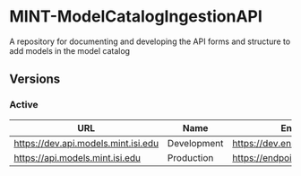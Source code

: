 # MINT-ModelCatalogIngestionAPI
A repository for documenting and developing the API forms and structure to add models in the model catalog


## Versions

### Active

| URL                                 | Name        | Endpoint                          |
|-------------------------------------|-------------|-----------------------------------|
| https://dev.api.models.mint.isi.edu | Development | https://dev.endpoint.mint.isi.edu |
| https://api.models.mint.isi.edu     | Production  | https://endpoint.mint.isi.edu     |

